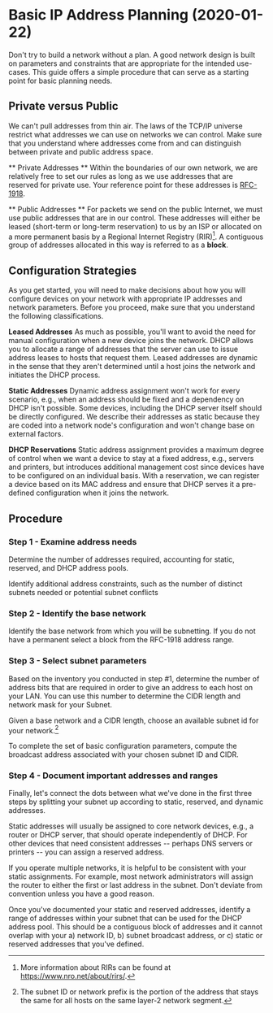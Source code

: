 # Basic IP Address Planning (2020-01-22)

Don't try to build a network without a plan. A good network design is built on parameters and constraints that are appropriate for the intended use-cases. This guide offers a simple procedure that can serve as a starting point for basic planning needs.

## Private versus Public

We can't pull addresses from thin air. The laws of the TCP/IP universe restrict what addresses we can use on networks we can control. Make sure that you understand where addresses come from and can distinguish between private and public address space.

** Private Addresses ** Within the boundaries of our own network, we are relatively free to set our rules as long as we use addresses that are reserved for private use. Your reference point for these addresses is [RFC-1918](https://tools.ietf.org/html/rfc1918).

** Public Addresses ** For packets we send on the public Internet, we must use public addresses that are in our control. These addresses will either be leased (short-term or long-term reservation) to us by an ISP or allocated on a more permanent basis by a Regional Internet Registry (RIR)[^rir]. A contiguous group of addresses allocated in this way is referred to as a **block**.

[^rir]: More information about RIRs can be found at https://www.nro.net/about/rirs/.

## Configuration Strategies

As you get started, you will need to make decisions about how you will configure devices on your network with appropriate IP addresses and network parameters. Before you proceed, make sure that you understand the following classifications.

**Leased Addresses** As much as possible, you'll want to avoid the need for manual configuration when a new device joins the network. DHCP allows you to allocate a range of addresses that the server can use to issue address leases to hosts that request them. Leased addresses are dynamic in the sense that they aren't determined until a host joins the network and initiates the DHCP process.

**Static Addresses** Dynamic address assignment won't work for every scenario, e.g., when an address should be fixed and a dependency on DHCP isn't possible. Some devices, including the DHCP server itself should be directly configured. We describe their addresses as static because they are coded into a network node's configuration and won't change base on external factors.

**DHCP Reservations** Static address assignment provides a maximum degree of control when we want a device to stay at a fixed address, e.g., servers and printers, but introduces additional management cost since devices have to be configured on an individual basis. With a reservation, we can register a device based on its MAC address and ensure that DHCP serves it a pre-defined configuration when it joins the network. 

## Procedure

### Step 1 - Examine address needs

Determine the number of addresses required, accounting for static, reserved, and DHCP address pools.

Identify additional address constraints, such as the number of distinct subnets needed or potential subnet conflicts

### Step 2 - Identify the base network

Identify the base network from which you will be subnetting. If you do not have a permanent select a block from the RFC-1918 address range.

### Step 3 - Select subnet parameters 

Based on the inventory you conducted in step #1, determine the number of address bits that are required in order to give an address to each host on your LAN. You can use this number to determine the CIDR length and network mask for your Subnet.

Given a base network and a CIDR length, choose an available subnet id for your network.[^prefix]

To complete the set of basic configuration parameters, compute the broadcast address associated with your chosen subnet ID and CIDR.

[^prefix]: The subnet ID or network prefix is the portion of the address that stays the same for all hosts on the same layer-2 network segment. 

### Step 4 - Document important addresses and ranges

Finally, let's connect the dots between what we've done in the first three steps by splitting your subnet up according to static, reserved, and dynamic addresses.

Static addresses will usually be assigned to core network devices, e.g., a router or DHCP server, that should operate independently of DHCP. For other devices that need consistent addresses -- perhaps DNS servers or printers -- you can assign a reserved address.

If you operate multiple networks, it is helpful to be consistent with your static assignments. For example, most network administrators will assign the router to either the first or last address in the subnet. Don't deviate from convention unless you have a good reason.

Once you've documented your static and reserved addresses, identify a range of addresses within your subnet that can be used for the DHCP address pool. This should be a contiguous block of addresses and it cannot overlap with your a) network ID, b) subnet broadcast address, or c) static or reserved addresses that you've defined.
